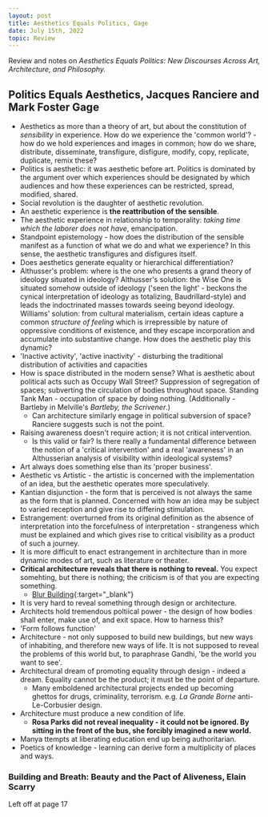 ```yaml
---
layout: post
title: Aesthetics Equals Politics, Gage
date: July 15th, 2022
topic: Review
---
```


Review and notes on *Aesthetics Equals Politics: New Discourses Across Art, Architecture, and Philosophy.*

## Politics Equals Aesthetics, Jacques Ranciere and Mark Foster Gage
- Aesthetics as more than a theory of art, but about the constitution of *sensibility* in experience. How do we experience the 'common world'? - how do we hold experiences and images in common; how do we share, distribute, disseminate, transfigure, disfigure, modify, copy, replicate, duplicate, remix these?
- Politics is aesthetic: it was aesthetic before art. Politics is dominated by the argument over which experiences should be designated by which audiences and how these experiences can be restricted, spread, modified, shared.
- Social revolution is the daughter of aesthetic revolution. 
- An aesthetic experience is **the reattribution of the sensible**.
- The aesthetic experience in relationship to temporality: *taking time which the laborer does not have*, emancipation.
- Standpoint epistemology - how does the distribution of the sensible manifest as a function of what we do and what we experience? In this sense, the aesthetic transfigures and disfigures itself.
- Does aesthetics generate equality or hierarchical differentiation?
- Althusser's problem: where is the one who presents a grand theory of ideology situated in ideology? Althusser's solution: the Wise One is situated somehow outside of ideology ('seen the light' - beckons the cynical interpretation of ideology as totalizing, Baudrillard-style) and leads the indoctrinated masses towards seeing beyond ideology. Williams' solution: from cultural materialism, certain ideas capture a common *structure of feeling* which is irrepressible by nature of oppressive conditions of existence, and they escape incorporation and accumulate into substantive change. How does the aesthetic play this dynamic?
- 'Inactive activity', 'active inactivity' - disturbing the traditional distribution of activities and capacities
- How is space distributed in the modern sense? What is aesthetic about political acts such as Occupy Wall Street? Suppression of segregation of spaces; subverting the circulation of bodies throughout space. Standing Tank Man - occupation of space by doing nothing. (Additionally - Bartleby in Melville's *Bartleby, the Scrivener*.)
  - Can architecture similarly engage in political subversion of space? Ranciere suggests such is not the point.
- Raising awareness doesn't require action; it is not critical intervention.
  - Is this valid or fair? Is there really a fundamental difference between the notion of a 'critical intervention' and a real 'awareness' in an Althusserian analysis of visibility within ideological systems?
- Art always does something else than its 'proper business'. 
- Aesthetic vs Artistic - the artistic is concerned with the implementation of an idea, but the aesthetic operates more speculatively.
- Kantian disjunction - the form that is perceived is not always the same as the form that is planned. Concerned with how an idea may be subject to varied reception and give rise to differing stimulation.
- Estrangement: overturned from its original definition as the absence of interpretation into the forcefulness of interpretation - strangeness which must be explained and which gives rise to critical visibility as a product of such a journey.
- It is more difficult to enact estrangement in architecture than in more dynamic modes of art, such as literature or theater.
- **Critical architecture reveals that there is nothing to reveal.** You expect somehting, but there is nothing; the criticism is of that you are expecting something.
  - [Blur Building](https://atmospherics3.wordpress.com/about/){:target="_blank"}
- It is very hard to reveal something through design or architecture.
- Architects hold tremendous poltiical power - the design of how bodies shall enter, make use of, and exit space. How to harness this?
- 'Form follows function'
- Architecture - not only supposed to build new buildings, but new ways of inhabiting, and therefore new ways of life. It is not supposed to reveal the problems of this world but, to paraphrase Gandhi, 'be the world you want to see'.
- Architectural dream of promoting equality through design - indeed a dream. Equality cannot be the product; it must be the point of departure.
  - Many emboldened architectural projects ended up becoming ghettos for drugs, criminality, terrorism. e.g. *La Grande Borne* anti-Le-Corbusier design.
- Architecture must produce a new condition of life.
  - **Rosa Parks did not reveal inequality - it could not be ignored. By sitting in the front of the bus, she forcibly imagined a new world.**
- Manya ttempts at liberating education end up being authoritarian.
- Poetics of knowledge - learning can derive form a multiplicity of places and ways.

### Building and Breath: Beauty and the Pact of Aliveness, Elain Scarry
Left off at page 17
